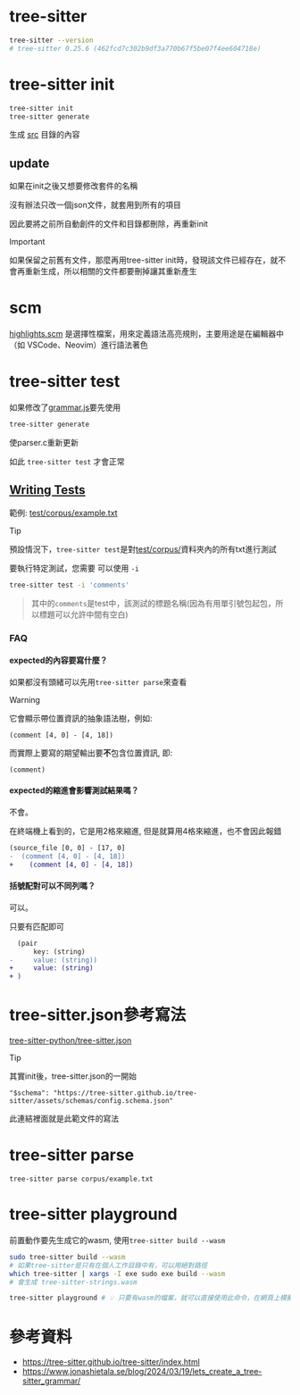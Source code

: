 # tree-sitter

```sh
tree-sitter --version
# tree-sitter 0.25.6 (462fcd7c302b9df3a770b67f5be07f4ee604718e)
```

# tree-sitter init

```sh
tree-sitter init
tree-sitter generate
```

生成 [src](./src) 目錄的內容

## update

如果在init之後又想要修改套件的名稱

沒有辦法只改一個json文件，就套用到所有的項目

因此要將之前所自動創件的文件和目錄都刪除，再重新init

> [!IMPORTANT]
> 如果保留之前舊有文件，那麼再用tree-sitter init時，發現該文件已經存在，就不會再重新生成，所以相關的文件都要刪掉讓其重新產生

# scm

[highlights.scm](queries/strings/highlights.scm) 是選擇性檔案，用來定義語法高亮規則，主要用途是在編輯器中（如 VSCode、Neovim）進行語法著色

# tree-sitter test

如果修改了[grammar.js](grammar.js)要先使用

```sh
tree-sitter generate
```

使parser.c重新更新

如此 `tree-sitter test` 才會正常


## [Writing Tests](https://tree-sitter.github.io/tree-sitter/creating-parsers/5-writing-tests.html)

範例: [test/corpus/example.txt](test/corpus/example.txt)

> [!TIP]
> 預設情況下，`tree-sitter test`是對[test/corpus/](test/corpus/)資料夾內的所有txt進行測試

要執行特定測試，您需要 可以使用 `-i`

```sh
tree-sitter test -i 'comments'
```

> 其中的`comments`是test中，該測試的標題名稱(因為有用單引號包起包，所以標題可以允許中間有空白)


### FAQ

#### expected的內容要寫什麼？

如果都沒有頭緒可以先用`tree-sitter parse`來查看

> [!WARNING]
> 它會顯示帶位置資訊的抽象語法樹，例如:
>
> `(comment [4, 0] - [4, 18])`
>
> 而實際上要寫的期望輸出要**不**包含位置資訊, 即:
>
> `(comment)`


#### expected的縮進會影響測試結果嗎？

不會。

在終端機上看到的，它是用2格來縮進, 但是就算用4格來縮進，也不會因此報錯

```diff
(source_file [0, 0] - [17, 0]
-  (comment [4, 0] - [4, 18])
+    (comment [4, 0] - [4, 18])
```

#### 括號配對可以不同列嗎？

可以。

只要有匹配即可

```diff
  (pair
      key: (string)
-     value: (string))
+     value: (string)
+ )
```


# tree-sitter.json參考寫法

[tree-sitter-python/tree-sitter.json](https://github.com/tree-sitter/tree-sitter-python/blob/710796b8b877a970297106e5bbc8e2afa47f86ec/tree-sitter.json#L1-L42)


> [!TIP]
> 其實init後，tree-sitter.json的一開始
>
> `"$schema": "https://tree-sitter.github.io/tree-sitter/assets/schemas/config.schema.json"`
>
> 此連結裡面就是此範文件的寫法

# tree-sitter parse

```
tree-sitter parse corpus/example.txt
```

# tree-sitter playground

前置動作要先生成它的wasm, 使用`tree-sitter build --wasm`
```sh
sudo tree-sitter build --wasm
# 如果tree-sitter是只有在個人工作目錄中有，可以用絕對路徑
which tree-sitter | xargs -I exe sudo exe build --wasm
# 會生成 tree-sitter-strings.wasm

tree-sitter playground # 💡 只要有wasm的檔案，就可以直接使用此命令，在網頁上模擬測試
```

# 參考資料

- https://tree-sitter.github.io/tree-sitter/index.html
- https://www.jonashietala.se/blog/2024/03/19/lets_create_a_tree-sitter_grammar/
